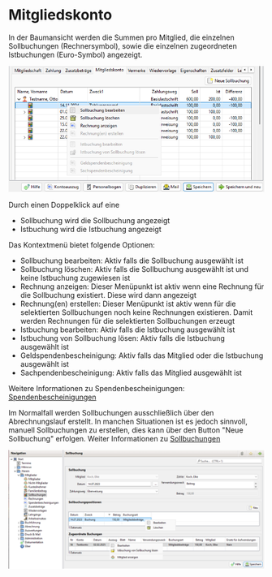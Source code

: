 # Mitgliedskonto

In der Baumansicht werden die Summen pro Mitglied, die einzelnen Sollbuchungen (Rechnersymbol), sowie die einzelnen zugeordneten Istbuchungen (Euro-Symbol) angezeigt.

![](img/MitgliedskontoTab.png)

Durch einen Doppelklick auf eine

* Sollbuchung wird die Sollbuchung angezeigt
* Istbuchung wird die Istbuchung angezeigt

Das Kontextmenü bietet folgende Optionen:

* Sollbuchung bearbeiten: Aktiv falls die Sollbuchung ausgewählt ist
* Sollbuchung löschen: Aktiv falls die Sollbuchung ausgewählt ist und keine Istbuchung zugewiesen ist
* Rechnung anzeigen: Dieser Menüpunkt ist aktiv wenn eine Rechnung für die Sollbuchung existiert. Diese wird dann angezeigt
* Rechnung(en) erstellen: Dieser Menüpunkt ist aktiv wenn für die selektierten Sollbuchungen noch keine Rechnungen existieren. Damit werden Rechnungen für die selektierten Sollbuchungen erzeugt
* Istbuchung bearbeiten: Aktiv falls die Istbuchung ausgewählt ist
* Istbuchung von Sollbuchung lösen: Aktiv falls die Istbuchung ausgewählt ist
* Geldspendenbescheinigung: Aktiv falls das Mitglied oder die Istbuchung ausgewählt ist
* Sachpendenbescheinigung: Aktiv falls das Mitglied ausgewählt ist

Weitere Informationen zu Spendenbescheinigungen: [Spendenbescheinigungen](../../../v3.0.x/mitglieder/spendenbescheinigung.md)

Im Normalfall werden Sollbuchungen ausschließlich über den Abrechnungslauf erstellt. In manchen Situationen ist es jedoch sinnvoll, manuell Sollbuchungen zu erstellen, dies kann über den Button "Neue Sollbuchung" erfolgen. Weiter Informationen zu [Sollbuchungen](../mitgliedskonto.md)

![](../img/SollbuchungView.png)
